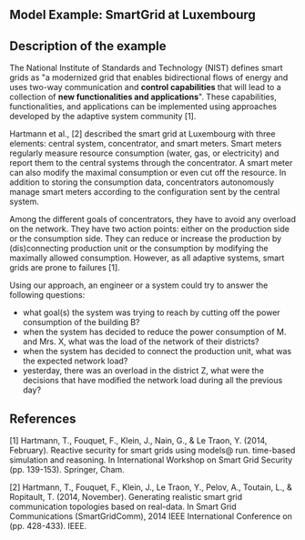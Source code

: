 Model Example: SmartGrid at Luxembourg
--------------------------------------

## Description of the example

The National Institute of Standards and Technology (NIST) defines smart grids as "a modernized grid that enables bidirectional flows of energy and uses two-way communication and **control capabilities** that will lead to a collection of **new functionalities and applications**".
These capabilities, functionalities, and applications can be implemented using approaches developed by the adaptive system community [1].

Hartmann et al., [2] described the smart grid at Luxembourg with three elements: central system, concentrator, and smart meters.
Smart meters regularly measure resource consumption (water, gas, or electricity) and report them to the central systems through the concentrator.
A smart meter can also modify the maximal consumption or even cut off the resource.
In addition to storing the consumption data, concentrators autonomously manage smart meters according to the configuration sent by the central system.

Among the different goals of concentrators, they have to avoid any overload on the network.
They have two action points: either on the production side or the consumption side.
They can reduce or increase the production by (dis)connecting production unit or the consumption by modifying the maximally allowed consumption.
However, as all adaptive systems, smart grids are prone to failures [1].

Using our approach, an engineer or a system could try to answer the following questions:

- what goal(s) the system was trying to reach by cutting off the power consumption of the building B?
- when the system has decided to reduce the power consumption of M. and Mrs. X, what was the load of the network of their districts?
- when the system has decided to connect the production unit, what was the expected network load?
- yesterday, there was an overload in the district Z, what were the decisions that have modified the network load during all the previous day?


## References

[1] Hartmann, T., Fouquet, F., Klein, J., Nain, G., & Le Traon, Y. (2014, February). Reactive security for smart grids using models@ run. time-based simulation and reasoning. In International Workshop on Smart Grid Security (pp. 139-153). Springer, Cham.

[2] Hartmann, T., Fouquet, F., Klein, J., Le Traon, Y., Pelov, A., Toutain, L., & Ropitault, T. (2014, November). Generating realistic smart grid communication topologies based on real-data. In Smart Grid Communications (SmartGridComm), 2014 IEEE International Conference on (pp. 428-433). IEEE.
